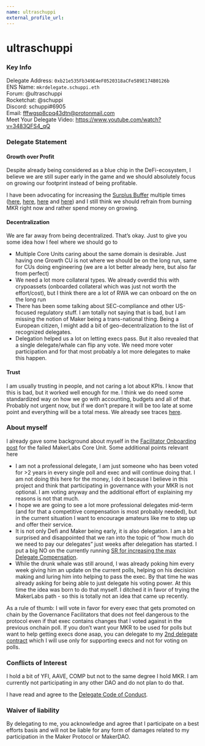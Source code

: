 ```yaml
---
name: ultraschuppi
external_profile_url:
---
```


# ultraschuppi

### Key Info

Delegate Address: `0xb21e535Fb349E4eF0520318aCFe589E174B0126b`  
ENS Name: `mkrdelegate.schuppi.eth`  
Forum: @ultraschuppi  
Rocketchat: @schuppi  
Discord: schuppi#6905  
Email: fffwgsp8cpq43dtn@protonmail.com  
Meet Your Delegate Video: https://www.youtube.com/watch?v=3483QFS4_qQ 


### Delegate Statement
#### Growth over Profit

Despite already being considered as a blue chip in the DeFi-ecosystem, I believe we are still super early in the game and we should absolutely focus on growing our footprint instead of being profitable.

I have been advocating for increasing the [Surplus Buffer](https://makerdao.world/en/learn/governance/param-system-surplus-buffer/) multiple times ([here](https://forum.makerdao.com/t/signal-request-adjust-the-surplus-buffer/5767), [here](https://forum.makerdao.com/t/signal-request-adjust-the-surplus-buffer-2021-2/6250), [here](https://forum.makerdao.com/t/signal-request-adjust-the-surplus-buffer-march-april-2021/6979) and [here](https://forum.makerdao.com/t/signal-request-adjust-the-surplus-buffer-september-2021/10120)) and I still think we should refrain from burning MKR right now and rather spend money on growing.

#### Decentralization
We are far away from being decentralized. That’s okay. Just to give you some idea how I feel where we should go to

* Multiple Core Units caring about the same domain is desirable. Just having one Growth CU is not where we should be on the long run, same for CUs doing engineering (we are a lot better already here, but also far from perfect)
* We need a lot more collateral types. We already overdid this with crypoassets (onboarded collateral which was just not worth the effort/cost), but I think there are a lot of RWA we can onboard on the on the long run
* There has been some talking about SEC-compliance and other US-focused regulatory stuff. I am totally not saying that is bad, but I am missing the notion of Maker being a trans-national thing. Being a European citizen, I might add a bit of geo-decentralization to the list of recognized delegates.
* Delegation helped us a lot on letting execs pass. But it also revealed that a single delegate/whale can flip any vote. We need more voter participation and for that most probably a lot more delegates to make this happen.

#### Trust
I am usually trusting in people, and not caring a lot about KPIs. I know that this is bad, but it worked well enough for me. I think we do need some standardized way on how we go with accounting, budgets and all of that. Probably not urgent now, but if we don’t prepare it will be too late at some point and everything will be a total mess. We already see traces [here](https://forum.makerdao.com/t/flip-flop-flap-delegate-llc-platform/9106/31).

### About myself
I already gave some background about myself in the [Facilitator Onboarding post](https://forum.makerdao.com/t/mip41c4-sp22-facilitator-onboarding-makerlabs/10109) for the failed MakerLabs Core Unit. Some additional points relevant here

* I am not a professional delegate, I am just someone who has been voted for >2 years in every single poll and exec and will continue doing that. I am not doing this here for the money, I do it because I believe in this project and think that participating in governance with your MKR is not optional. I am voting anyway and the additional effort of explaining my reasons is not that much.
* I hope we are going to see a lot more professional delegates mid-term (and for that a competitive compensation is most probably needed), but in the current situation I want to encourage amateurs like me to step up and offer their service.
* It is not only Defi and Maker being early, it is also delegation. I am a bit surprised and disappointed that we ran into the topic of “how much do we need to pay our delegates” just weeks after delegation has started. I put a big NO on the currently running [SR for increasing the max Delegate Compensation](https://forum.makerdao.com/t/signal-request-should-we-increase-maximum-delegate-compensation-as-described-in-mip61-to-144k-dai-for-the-initial-3-month-delegate-compensation-trial/11093).
* While the drunk whale was still around, I was already poking him every week giving him an update on the current polls, helping on his decision making and luring him into helping to pass the exec. By that time he was already asking for being able to just delegate his voting power. At this time the idea was born to do that myself. I ditched it in favor of trying the MakerLabs path - so this is totally not an idea that came up recently.

As a rule of thumb: I will vote in favor for every exec that gets promoted on chain by the Governance Facilitators that does not feel dangerous to the protocol even if that exec contains changes that I voted against in the previous onchain poll. If you don’t want your MKR to be used for polls but want to help getting execs done asap, you can delegate to my [2nd delegate contract](https://etherscan.io/address/0x8b258B16969b27141A6274935184C2B940F93443) which I will use only for supporting execs and not for voting on polls.

### Conflicts of Interest

I hold a bit of YFI, AAVE, COMP but not to the same degree I hold MKR. I am currently not participating in any other DAO and do not plan to do that.

I have read and agree to the [Delegate Code of Conduct](https://forum.makerdao.com/t/recognised-delegate-code-of-conduct/9384).

### Waiver of liability

By delegating to me, you acknowledge and agree that I participate on a best efforts basis and will not be liable for any form of damages related to my participation in the Maker Protocol or MakerDAO.